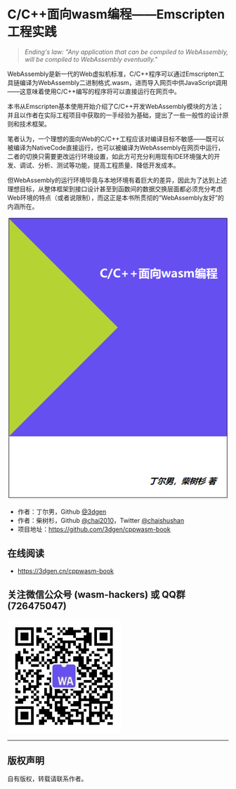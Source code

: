 # C/C++面向wasm编程——Emscripten工程实践

> *Ending's law: "Any application that can be compiled to WebAssembly, will be compiled to WebAssembly eventually."*

WebAssembly是新一代的Web虚拟机标准，C/C++程序可以通过Emscripten工具链编译为WebAssembly二进制格式.wasm，进而导入网页中供JavaScript调用——这意味着使用C/C++编写的程序将可以直接运行在网页中。

本书从Emscripten基本使用开始介绍了C/C++开发WebAssembly模块的方法；并且以作者在实际工程项目中获取的一手经验为基础，提出了一些一般性的设计原则和技术框架。

笔者认为，一个理想的面向Web的C/C++工程应该对编译目标不敏感——既可以被编译为NativeCode直接运行，也可以被编译为WebAssembly在网页中运行，二者的切换只需要更改运行环境设置，如此方可充分利用现有IDE环境强大的开发、调试、分析、测试等功能，提高工程质量、降低开发成本。

但WebAssembly的运行环境毕竟与本地环境有着巨大的差异，因此为了达到上述理想目标，从整体框架到接口设计甚至到函数间的数据交换层面都必须充分考虑Web环境的特点（或者说限制），而这正是本书所贯彻的“WebAssembly友好”的内涵所在。

![](cover.png)


- 作者：丁尔男，Github [@3dgen](https://github.com/3dgen)
- 作者：柴树杉，Github [@chai2010](https://github.com/chai2010)，Twitter [@chaishushan](https://twitter.com/chaishushan)
- 项目地址：https://github.com/3dgen/cppwasm-book

## 在线阅读

- https://3dgen.cn/cppwasm-book


## 关注微信公众号 (wasm-hackers) 或 QQ群 (726475047)

![](weixin-wasm-hackers.jpg)

----

## 版权声明

自有版权，转载请联系作者。


